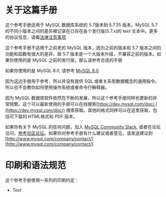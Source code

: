 # 关于这篇手册

这个参考手册适用于 MySQL 数据库系统的 5.7版本到 5.7.35 版本。MySQL 5.7 的不同小版本之间的差异被记录在已存在各个发行版(5.7.x)的 text 文本中。更多的协议信息，请看[法律注意事项](https://dev.mysql.com/doc/refman/5.7/en/preface.html#legalnotice)

这个参考手册不适用于之前老的 MySQL 版本，因为之前的版本和 5.7 版本之间的功能和函数有很大的差异，故 5.7 版本是一个大版本升级，不兼容之前的版本。如果你使用的是 MySQL 之前的发行版，那么请参考合适的手册

如果你使用的是 MySQL 8.0, 请参考 [MySQL 8.0](https://dev.mysql.com/doc/refman/8.0/en/)

因为这边手册用于参考，所以并没有提供 SQL 或者关系型数据概念的通用指令。所以也不会教你如何使用操作系统或者命令行解释器。

因为 MySQL 数据库软件依然在不断的发展，所以这个参考手册同样也更新的非常频繁。这个可以最新使用的手册可以在线搜索[https://dev.mysql.com/doc/.](https://dev.mysql.com/doc/) 搜索获取。其他的格式同样可以在这里获取，包括可下载的 HTML格式和 PDF 版本。

如果你有关于 MySQL 的任何问题，加入 [MySQL Community Slack](https://mysqlcommunity.slack.com/), 或者在论坛访问，[参考社区论坛](https://dev.mysql.com/doc/refman/5.7/en/information-sources.html#forums)。如果你对参考手册有什么建议或者意见，请发送建议到 [http://www.mysql.com/company/contact/](http://www.mysql.com/company/contact/)

# 印刷和语法规范

这个参考手册使用一系列的印刷约定：
- *Text* 

